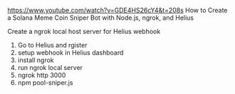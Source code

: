 https://www.youtube.com/watch?v=GDE4HS26cY4&t=208s
How to Create a Solana Meme Coin Sniper Bot with Node.js, ngrok, and Helius

Create a ngrok local host server for Helius webhook

1. Go to Helius and rgister
2. setup webhook in Helius dashboard
3. install ngrok
4. run ngrok local server
5. ngrok http 3000
6. npm pool-sniper.js
